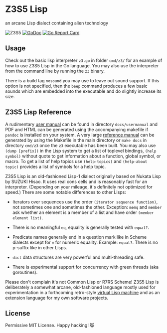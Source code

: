 # Z3S5 Lisp
an arcane Lisp dialect containing alien technology

![Z3S5](docs/Z3S5.png)
[![GoDoc](https://godoc.org/github.com/rasteric/z3s5-lisp/go?status.svg)](https://godoc.org/github.com/rasteric/z3s5-lisp)
[![Go Report Card](https://goreportcard.com/badge/github.com/rasteric/z3s5-lisp)](https://goreportcard.com/report/github.com/rasteric/z3s5-lisp)

## Usage

Check out the basic lisp interpreter `z3.go` in folder `cmd/z3/` for an example of how to use Z3S5 Lisp in the Go language. You may also use the interpreter from the command line by running the `z3` binary. 

There is a build tag `nosound` you may use to leave out sound support. If this option is not specified, then the `beep` command produces a few basic sounds which are embedded into the executable and do slightly increase its size.

## Z3S5 Lisp Reference

A rudimentary [user manual](https://github.com/rasteric/z3s5-lisp/blob/main/docs/usermanual/manual.md) can be found in directory `docs/usermanual` and PDF and HTML can be generated using the accompanying makefile if `pandoc` is installed on your system. A very large [reference manual](https://github.com/rasteric/z3s5-lisp/blob/main/docs/reference/reference.md) can be generated by using the Makefile in the main directory or `make docs` in directory `cmd/z3` once the `z3` executable has been built. You may also use `(dump [prefix])` in the Lisp system to get a list of toplevel bindings, `(help symbol)` without quote to get information about a function, global symbol, or macro. To get a list of help topics use `(help-topics)` and `(help-about topic)` provides a list of symbols for a help topic.

Z3S5 Lisp is an old-fashioned Lisp-1 dialect originally based on Nukata Lisp by SUZUKI Hisao. It uses real cons cells and is reasonably fast for an interpreter. (Depending on your mileage, it's definitely not optimized for speed.) There are some notable differences to other Lisps:

- Iterators over sequences use the order `(iterator sequence function)`, not sometimes one and sometimes the other. Exception: `memq` and `member` ask whether an element is a member of a list and have order `(member element list)`.

- There is no meaningful `eq`, equality is generally tested with `equal?`.

- Predicate names generally end in a question mark like in Scheme dialects except for `=` for numeric equality. Example: `equal?`. There is no p-suffix like in other Lisps.

- `dict` data structures are very powerful and multi-threading safe.

- There is experimental support for concurrency with green threads (aka goroutines).

Please don't complain it's not Common Lisp or R7RS Scheme! Z3S5 Lisp is deliberately a somewhat arcane, old-fashioned language mostly used for experimentation in a forthcoming retro-style [virtual Lisp machine](https://z3s5.com) and as an extension language for my own software projects.

## License

Permissive MIT License. Happy hacking! :smile_cat:


